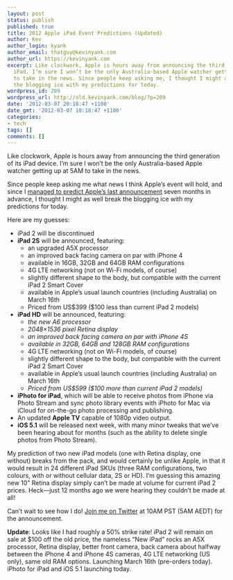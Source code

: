 ```yaml
---
layout: post
status: publish
published: true
title: 2012 Apple iPad Event Predictions (Updated)
author: Kev
author_login: kyank
author_email: thatguy@kevinyank.com
author_url: https://kevinyank.com
excerpt: Like clockwork, Apple is hours away from announcing the third generation
  iPad. I’m sure I won’t be the only Australia-based Apple watcher getting up at 5AM
  to take in the news. Since people keep asking me, I thought I might as well break
  the blogging ice with my predictions for today.
wordpress_id: 209
wordpress_url: http://old.kevinyank.com/blog/?p=209
date: '2012-03-07 20:18:47 +1100'
date_gmt: '2012-03-07 10:18:47 +1100'
categories:
- tech
tags: []
comments: []
---
```

<p>Like clockwork, Apple is hours away from announcing the third generation of its iPad device. I’m sure I won’t be the only Australia-based Apple watcher getting up at 5AM to take in the news.</p>
<p>Since people keep asking me what news I think Apple’s event will hold, and since I <a href="http://twitter.com/sentience/statuses/93670918903169024">managed to predict Apple’s last announcement</a> seven months in advance, I thought I might as well break the blogging ice with my predictions for today.</p>
<p>Here are my guesses:</p>
<ul>
<li>iPad 2 will be discontinued</li>
<li><strong>iPad 2S</strong> will be announced, featuring:
<ul>
<li>an upgraded A5X processor</li>
<li>an improved back facing camera on par with iPhone 4</li>
<li>available in 16GB, 32GB and 64GB RAM configurations</li>
<li>4G LTE networking (not on Wi-Fi models, of course)</li>
<li>slightly different shape to the body, but compatible with the current iPad 2 Smart Cover</li>
<li>available in Apple’s usual launch countries (including Australia) on March 16th</li>
<li>Priced from US$399 ($100 less than current iPad 2 models)</li>
</ul>
</li>
<li><strong>iPad HD</strong> will be announced, featuring:
<ul>
<li><em>the new A6 processor</em></li>
<li><em>2048×1536 pixel Retina display</em></li>
<li><em>an improved back facing camera on par with iPhone 4S</em></li>
<li><em>available in 32GB, 64GB and 128GB RAM configurations</em></li>
<li>4G LTE networking (not on Wi-Fi models, of course)</li>
<li>slightly different shape to the body, but compatible with the current iPad 2 Smart Cover</li>
<li>available in Apple’s usual launch countries (including Australia) on March 16th</li>
<li><em>Priced from US$599 ($100 more than current iPad 2 models)</em></li>
</ul>
</li>
<li><strong>iPhoto for iPad</strong>, which will be able to receive photos from iPhone via Photo Stream and sync photo library events with iPhoto for Mac via iCloud for on-the-go photo processing and publishing.</li>
<li>An updated <strong>Apple TV</strong> capable of 1080p video output.</li>
<li><strong>iOS 5.1</strong> will be released next week, with many minor tweaks that we’ve been hearing about for months (such as the ability to delete single photos from Photo Stream).</li>
</ul>
<p>My prediction of two new iPad models (one with Retina display, one without) breaks from the pack, and would certainly be unlike Apple, in that it would result in 24 different iPad SKUs (three RAM configurations, two colours, with or without cellular data, 2S or HD). I’m guessing this amazing new 10" Retina display simply can’t be made at volume for current iPad 2 prices. Heck—just 12 months ago we were hearing they couldn’t be made at all!</p>
<p>Can’t wait to see how I do! <a href="https://twitter.com/sentience">Join me on Twitter</a> at 10AM PST (5AM AEDT) for the announcement.</p>
<p><strong>Update</strong>: Looks like I had roughly a 50% strike rate! iPad 2 will remain on sale at $100 off the old price, the nameless “New iPad” rocks an A5X processor, Retina display, better front camera, back camera about halfway between the iPhone 4 and iPhone 4S cameras, 4G LTE networking (US only), same old RAM options. Launching March 16th (pre-orders today). iPhoto for iPad and iOS 5.1 launching today.</p>
